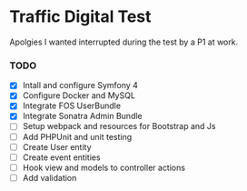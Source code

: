 # Traffic Digital Test

Apolgies I wanted interrupted during the test by a P1 at work.

### TODO

- [x] Intall and configure Symfony 4
- [x] Configure Docker and MySQL
- [x] Integrate FOS UserBundle
- [x] Integrate Sonatra Admin Bundle
- [ ] Setup webpack and resources for Bootstrap and Js
- [ ] Add PHPUnit and unit testing
- [ ] Create User entity
- [ ] Create event entities
- [ ] Hook view and models to controller actions
- [ ] Add validation
